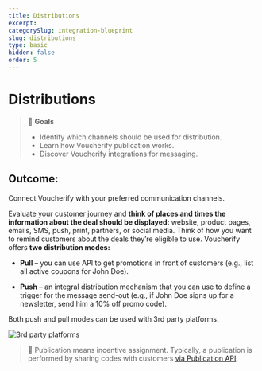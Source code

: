 ```yaml
---
title: Distributions
excerpt:
categorySlug: integration-blueprint
slug: distributions
type: basic
hidden: false
order: 5
---
```


# Distributions

> 📘 **Goals**
> * Identify which channels should be used for distribution.
> * Learn how Voucherify publication works.
> * Discover Voucherify integrations for messaging.

## Outcome: 

Connect Voucherify with your preferred communication channels.

Evaluate your customer journey and **think of places and times the information about the deal should be displayed:** website, product pages, emails, SMS, push, print, partners, or social media. Think of how you want to remind customers about the deals they’re eligible to use. Voucherify offers **two distribution modes:**

* **Pull** – you can use API to get promotions in front of customers (e.g., list all active coupons for John Doe).

* **Push** –  an integral distribution mechanism that you can use to define a trigger for the message send-out (e.g., if John Doe signs up for a newsletter, send him a 10% off promo code).

Both push and pull modes can be used with 3rd party platforms. 

<!-- ![3rd party platforms](../../assets/img/guides_integration_blueprint_distributions_3rd_party_platforms.png "3rd party platforms") -->
![3rd party platforms](https://raw.githubusercontent.com/voucherifyio/voucherify-openapi/mk/updating-quickstart-article/docs/assets/img/guides_integration_blueprint_distributions_3rd_party_platforms.png)

> 📘 Publication means incentive assignment. Typically, a publication is performed by sharing codes with customers [via Publication API](ref:publication-object).
